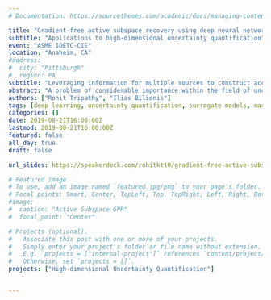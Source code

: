 ```yaml
---
# Documentation: https://sourcethemes.com/academic/docs/managing-content/

title: "Gradient-free active subspace recovery using deep neural networks"
subtitle: "Applications to high-dimensional uncertainty quantification"
event: "ASME IDETC-CIE"
location: "Anaheim, CA"
#address: 
#  city: "Pittsburgh"
#  region: PA
subtitle: "Leveraging information for multiple sources to construct accurate surrogate models"
abstract: "A problem of considerable importance within the field of uncertainty quantification (UQ) is the development of efficient methods for the construction of accurate surrogate models. Such efforts are particularly important to applications constrained by high-dimensional uncertain parameter spaces. The diffi- culty of accurate surrogate modeling in such systems, is fur- ther compounded by data scarcity brought about by the large cost of forward model evaluations. Traditional response sur- face techniques, such as Gaussian process regression (or Krig- ing) and polynomial chaos are difficult to scale to high dimen- sions. To make surrogate modeling tractable in expensive high- dimensional systems, one must resort to dimensionality reduc- tion of the stochastic parameter space. A recent dimension- ality reduction technique that has shown great promise is the method of ‘active subspaces’. The classical formulation of ac- tive subspaces, unfortunately, requires gradient information from the forward model - often impossible to obtain. In this work, we present a simple, scalable method for recovering active sub- spaces in high-dimensional stochastic systems, without gradient- information that relies on a reparameterization of the orthogonal active subspace projection matrix, and couple this formulation with deep neural networks. We demonstrate our approach on synthetic and real world datasets and show favorable predictive comparison to classical active subspaces."
authors: ["Rohit Tripathy", "Ilias Bilionis"]
tags: [deep learning, uncertainty quantification, surrogate models, machine learning, active subspace]
categories: []
date: 2019-08-21T16:00:00Z
lastmod: 2019-08-21T16:00:00Z
featured: false
all_day: true
draft: false

url_slides: https://speakerdeck.com/rohitkt10/gradient-free-active-subspace-recovery-using-deep-neural-networks-application-to-high-dimensional-uncertainty-quantification

# Featured image
# To use, add an image named `featured.jpg/png` to your page's folder.
# Focal points: Smart, Center, TopLeft, Top, TopRight, Left, Right, BottomLeft, Bottom, BottomRight.
#image:
#  caption: "Active Subspace GPR"
#  focal_point: "Center"

# Projects (optional).
#   Associate this post with one or more of your projects.
#   Simply enter your project's folder or file name without extension.
#   E.g. `projects = ["internal-project"]` references `content/project/deep-learning/index.md`.
#   Otherwise, set `projects = []`.
projects: ["High-dimensional Uncertainty Quantification"]


---
```

